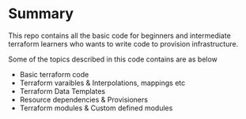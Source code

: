 # Summary

This repo contains all the basic code for beginners and intermediate terraform learners who wants to write code to provision infrastructure.

Some of the topics described in this code contains are as below

- Basic terraform code
- Terraform varaibles & Interpolations, mappings etc 
- Terraform Data Templates
- Resource dependencies & Provisioners
- Terraform modules & Custom defined modules
